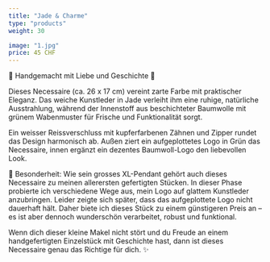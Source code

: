 ```yaml
---
title: "Jade & Charme"
type: "products"
weight: 30

image: "1.jpg"
price: 45 CHF
---
```


🌿 Handgemacht mit Liebe und Geschichte 🌿

Dieses Necessaire (ca. 26 x 17 cm) vereint zarte Farbe mit praktischer Eleganz. Das weiche Kunstleder in Jade verleiht ihm eine ruhige, natürliche Ausstrahlung, während der Innenstoff aus beschichteter Baumwolle mit grünem Wabenmuster für Frische und Funktionalität sorgt.

Ein weisser Reissverschluss mit kupferfarbenen Zähnen und Zipper rundet das Design harmonisch ab. Außen ziert ein aufgeplottetes Logo in Grün das Necessaire, innen ergänzt ein dezentes Baumwoll-Logo den liebevollen Look.

💚 Besonderheit:
Wie sein grosses XL-Pendant gehört auch dieses Necessaire zu meinen allerersten gefertigten Stücken. In dieser Phase probierte ich verschiedene Wege aus, mein Logo auf glattem Kunstleder anzubringen. Leider zeigte sich später, dass das aufgeplottete Logo nicht dauerhaft hält. Daher biete ich dieses Stück zu einem günstigeren Preis an – es ist aber dennoch wunderschön verarbeitet, robust und funktional.

Wenn dich dieser kleine Makel nicht stört und du Freude an einem handgefertigten Einzelstück mit Geschichte hast, dann ist dieses Necessaire genau das Richtige für dich. ✨
